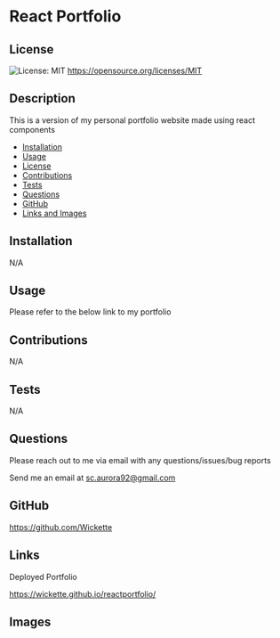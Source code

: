 # React Portfolio 

  ## License
  ![License: MIT](https://img.shields.io/badge/License-MIT-yellow.svg)
  https://opensource.org/licenses/MIT

  ## Description
  This is a version of my personal portfolio website made using react components

  * [Installation](#installation)
  * [Usage](#usage)
  * [License](#license)
  * [Contributions](#contributions)
  * [Tests](#tests)
  * [Questions](#questions)
  * [GitHub](#github)
  * [Links and Images](#links)

  ## Installation
  N/A

  ## Usage
  Please refer to the below link to my portfolio

  ## Contributions
  N/A

  ## Tests
  N/A

  ## Questions
  Please reach out to me via email with any questions/issues/bug reports
  
  Send me an email at sc.aurora92@gmail.com

  ## GitHub
  https://github.com/Wickette

  ## Links
  
  Deployed Portfolio
  
  https://wickette.github.io/reactportfolio/
  
  ## Images
  
  
